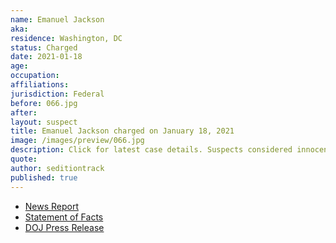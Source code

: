 ```yaml
---
name: Emanuel Jackson
aka:
residence: Washington, DC
status: Charged
date: 2021-01-18
age:
occupation:
affiliations:
jurisdiction: Federal
before: 066.jpg
after:
layout: suspect
title: Emanuel Jackson charged on January 18, 2021
image: /images/preview/066.jpg
description: Click for latest case details. Suspects considered innocent until proven guilty.
quote:
author: seditiontrack
published: true
---
```


- [News Report](https://www.nytimes.com/2021/01/18/us/riley-june-williams-emmanuel-jackson.html)
- [Statement of Facts](https://int.nyt.com/data/documenttools/emanuel-jackson-statement-of-facts/dde86d78bece2390/full.pdf)
- [DOJ Press Release](https://www.justice.gov/usao-dc/pr/three-charged-federal-court-assaulting-and-impeding-local-and-federal-officers-during-us)

